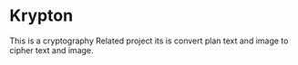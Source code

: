 # Krypton
This is a cryptography Related project its is convert plan text and image to cipher text and image.

